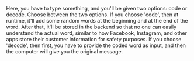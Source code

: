 Here, you have to type something, and you'll be given two options: code or decode. Choose between the two options. 
If you choose 'code', then at runtime, it'll add some random words at the beginning and at the end of the word. After that, it'll be stored in the backend so that no one can easily understand the actual word, similar to how Facebook, Instagram, and other apps store their customer information for safety purposes. 
If you choose 'decode', then first, you have to provide the coded word as input, and then the computer will give you the original message.   